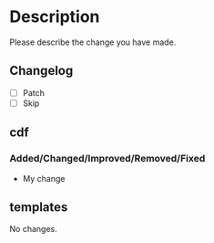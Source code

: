 # Description

Please describe the change you have made.

## Changelog

- [ ] Patch
- [ ] Skip

## cdf

### Added/Changed/Improved/Removed/Fixed

- My change

## templates

No changes.
